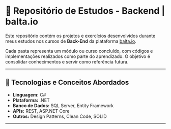 # 📂 Repositório de Estudos - Backend | balta.io  

Este repositório contém os projetos e exercícios desenvolvidos durante meus estudos nos cursos de **Back-End** da plataforma [balta.io](https://balta.io).  

Cada pasta representa um módulo ou curso concluído, com códigos e implementações realizados como parte do aprendizado. O objetivo é consolidar conhecimentos e servir como referência futura.  

---  

## 📌 Tecnologias e Conceitos Abordados  

- **Linguagem:** C#  
- **Plataforma:** .NET  
- **Banco de Dados:** SQL Server, Entity Framework  
- **APIs:** REST, ASP.NET Core  
- **Outros:** Design Patterns, Clean Code, SOLID  

---  
